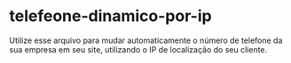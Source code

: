 # telefeone-dinamico-por-ip

Utilize esse arquivo para mudar automaticamente o número de telefone da sua empresa em seu site, utilizando o IP de localização do seu cliente.
 
